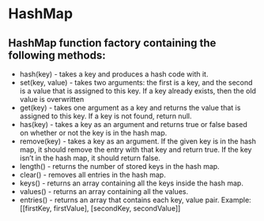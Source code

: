 # HashMap
## HashMap function factory containing the following methods:
- hash(key) - takes a key and produces a hash code with it.
- set(key, value) - takes two arguments: the first is a key, and the second is a value that is assigned to this key. If a key already exists, then the old value is overwritten
- get(key) - takes one argument as a key and returns the value that is assigned to this key. If a key is not found, return null.
- has(key) - takes a key as an argument and returns true or false based on whether or not the key is in the hash map.
- remove(key) - takes a key as an argument. If the given key is in the hash map, it should remove the entry with that key and return true. If the key isn’t in the hash map, it should return false.
- length() - returns the number of stored keys in the hash map.
- clear() - removes all entries in the hash map.
- keys() - returns an array containing all the keys inside the hash map.
- values() -  returns an array containing all the values.
- entries() - returns an array that contains each key, value pair. 
Example: [[firstKey, firstValue], [secondKey, secondValue]]
